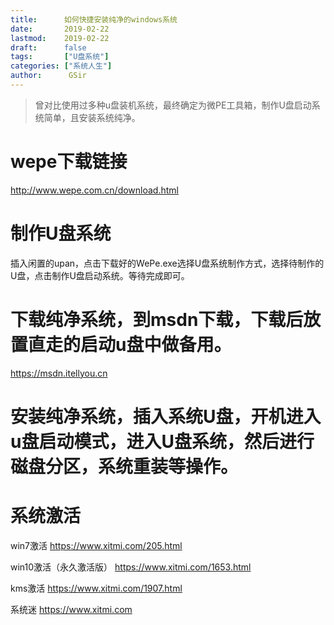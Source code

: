 ```yaml
---
title:      如何快捷安装纯净的windows系统
date:       2019-02-22
lastmod:    2019-02-22
draft:      false
tags:       ["U盘系统"]
categories: ["系统人生"]
author:      GSir
---
```


> 曾对比使用过多种u盘装机系统，最终确定为微PE工具箱，制作U盘启动系统简单，且安装系统纯净。

<!--more-->

# wepe下载链接

http://www.wepe.com.cn/download.html

# 制作U盘系统

插入闲置的upan，点击下载好的WePe.exe选择U盘系统制作方式，选择待制作的U盘，点击制作U盘启动系统。等待完成即可。

# 下载纯净系统，到msdn下载，下载后放置直走的启动u盘中做备用。

https://msdn.itellyou.cn

# 安装纯净系统，插入系统U盘，开机进入u盘启动模式，进入U盘系统，然后进行磁盘分区，系统重装等操作。

# 系统激活

win7激活  https://www.xitmi.com/205.html

win10激活（永久激活版） https://www.xitmi.com/1653.html

kms激活 https://www.xitmi.com/1907.html

系统迷 https://www.xitmi.com 